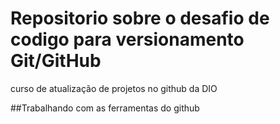 # Repositorio sobre o desafio de codigo para versionamento Git/GitHub
curso de atualização de projetos no github da DIO

##Trabalhando com as ferramentas do github
